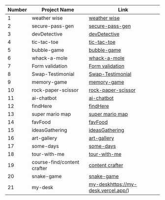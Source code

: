 | Number | Project Name       | Link                                                |
|--------|--------------------|-----------------------------------------------------|
| 1      | weather wise       | [weather wise](https://weather-wise-qqqf4v9kt-deepali-1508.vercel.app/)         |
| 2      | secure-pass-gen    | [secure-pass-gen](https://secure-pass-ejhg9366l-deepali-1508.vercel.app/)         |
| 3      | devDetective        | [devDetective](https://dev-detective-1bilq8ksm-deepali-1508.vercel.app/)          |
| 4      | tic-tac-toe         | [tic-tac-toe](https://tic-tac-ke7u9m85m-deepali-1508.vercel.app/)               |
| 5      | bubble-game        | [bubble-game](https://bubble-game-g3ubjqpmf-deepali-1508.vercel.app/)          |
| 6      | whack-a-mole       | [whack-a-mole](https://whack-a-mole-q11eq3zq7-deepali-1508.vercel.app/)         |
| 7      | Form validation    | [Form validation](https://form-validation-wktqopuq8-deepali-1508.vercel.app/index.html)  |
| 8      | Swap-Testimonial   | [Swap-Testimonial](https://testimonial-6v4hpcdcw-deepali-1508.vercel.app/)     |
| 9      | memory-game        | [memory-game](https://memory-game-mskb9xolj-deepali-1508.vercel.app/)         |
| 10     | rock-paper-scissor | [rock-paper-scissor](https://rock-paper-scissor-j0efj6b8a-deepali-1508.vercel.app/) |
| 11     | ai-chatbot         | [ai-chatbot](https://chatbot-15azgna4d-deepali-1508.vercel.app/)             |
| 12     | findHere           | [findHere](https://findhere.vercel.app/)            |
| 13     | super mario map    | [super mario map](#)                                  |
| 14     | favFood            | [favFood](https://fav-food-one.vercel.app/)          |
| 15     | ideasGathering     | [ideasGathering](https://idea-gathering.vercel.app/) |
| 16     | art-gallery        | [art-gallery](https://art-gallery-blue-chi.vercel.app/) |
| 17     | some-days          | [some-days](https://some-days.vercel.app/)          |
| 18     | tour-with-me       | [tour-with-me](https://tour-with-me.vercel.app/)    |
| 19     | course-find/content crafter       | [content crafter](https://content-crafter-flame.vercel.app/)   |
| 20    | snake-game      | [snake-game](https://serpentine-challenge.vercel.app/)  |
| 21    | my-desk      | [my-desk](https://my-desk.vercel.app/)https://my-desk.vercel.app/)  |
